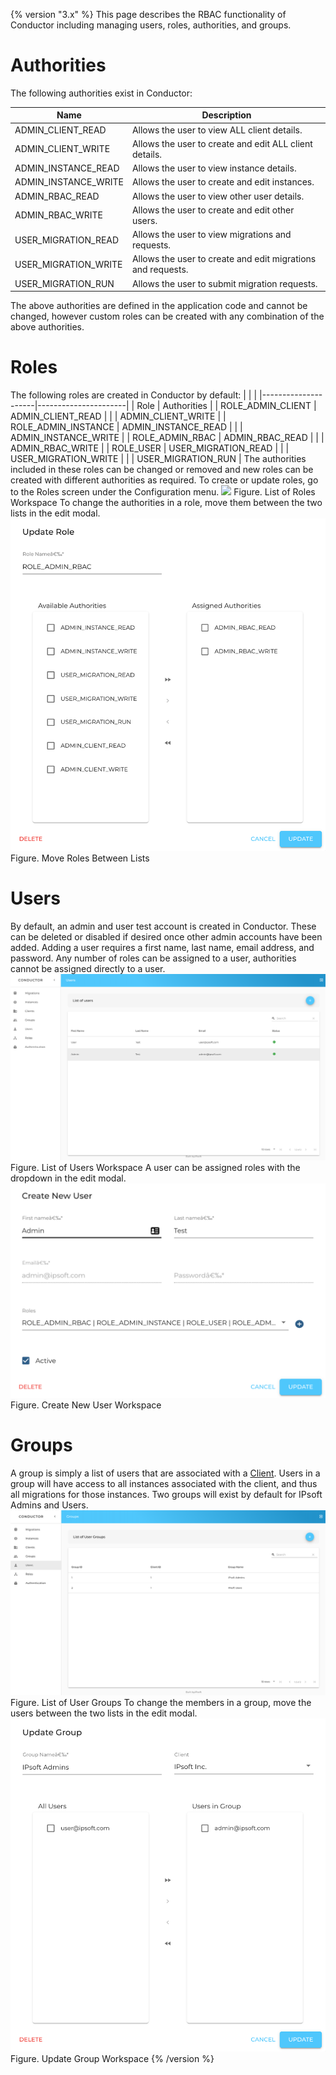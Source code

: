 {% version "3.x" %}
This page describes the RBAC functionality of Conductor including managing users, roles, authorities, and groups.
# Authorities
The following authorities exist in Conductor:

| Name | Description |
| ----|----|
| ADMIN_CLIENT_READ | Allows the user to view ALL client details. |
| ADMIN_CLIENT_WRITE | Allows the user to create and edit ALL client details. |
| ADMIN_INSTANCE_READ | Allows the user to view instance details. |
| ADMIN_INSTANCE_WRITE | Allows the user to create and edit instances. |
| ADMIN_RBAC_READ | Allows the user to view other user details. |
| ADMIN_RBAC_WRITE | Allows the user to create and edit other users. |
| USER_MIGRATION_READ | Allows the user to view migrations and requests. |
| USER_MIGRATION_WRITE | Allows the user to create and edit migrations and requests. |
| USER_MIGRATION_RUN | Allows the user to submit migration requests. |

The above authorities are defined in the application code and cannot be changed, however custom roles can be created with any combination of the above authorities.
# Roles
The following roles are created in Conductor by default:
|                     |                      |
|---------------------|----------------------|
| Role                | Authorities          |
| ROLE_ADMIN_CLIENT   | ADMIN_CLIENT_READ    |
|                     | ADMIN_CLIENT_WRITE   |
| ROLE_ADMIN_INSTANCE | ADMIN_INSTANCE_READ  |
|                     | ADMIN_INSTANCE_WRITE |
| ROLE_ADMIN_RBAC     | ADMIN_RBAC_READ      |
|                     | ADMIN_RBAC_WRITE     |
| ROLE_USER           | USER_MIGRATION_READ  |
|                     | USER_MIGRATION_WRITE |
|                     | USER_MIGRATION_RUN   |
The authorities included in these roles can be changed or removed and new roles can be created with different authorities as required. To create or update roles, go to the Roles screen under the Configuration menu.
![](attachments/32510217/32510218.png)
Figure. List of Roles Workspace
To change the authorities in a role, move them between the two lists in the edit modal.
![](attachments/32510217/32510219.png)
Figure. Move Roles Between Lists
# Users
By default, an admin and user test account is created in Conductor. These can be deleted or disabled if desired once other admin accounts have been added. Adding a user requires a first name, last name, email address, and password. Any number of roles can be assigned to a user, authorities cannot be assigned directly to a user.
![](attachments/32510217/32510220.png)
Figure. List of Users Workspace
A user can be assigned roles with the dropdown in the edit modal.
![](attachments/32510217/32510221.png)
Figure. Create New User Workspace
# Groups
A group is simply a list of users that are associated with a [Client](Client%20Guide). Users in a group will have access to all instances associated with the client, and thus all migrations for those instances.
Two groups will exist by default for IPsoft Admins and Users.
![](attachments/32510217/32510222.png)
Figure. List of User Groups
To change the members in a group, move the users between the two lists in the edit modal.
![](attachments/32510217/32510223.png)
Figure. Update Group Workspace
{% /version %}
